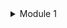 <details>
  <summary>Module 1</summary>

### Energy
  >  as the capacity to do work

 ### Energy Poverty
> **Lack of access to modern energy services**
> 
> a situation where the **well-being of large numbers of people** in developing countries and some people in developed countries is **negatively affected by very low consumption of energy**, the use of dirty or polluting fuels, and excessive time spent collecting fuel to meet basic needs.
>
> focuses solely on the issue of affordability.

<details>
 <summary>Energy and Its Nature</summary>

  # Forms of Energy
 
  ## Potential Energy
> **stored energy**
     
  - **Chemical Energy**
     - bonds of atoms and molecules of matter. Energy responsible for holding these particles together.
     -  stored chemical energy include, but not limited to, the food we eat, biomass, petroleum products, and natural gas.
  - **Elastic Energy**
    - stored energy in objects by the **application of a force**.
    - *Compressed springs and stretched rubbers** are some of the examples of elastic energy.

  - **Nuclear Energy**
    - energy stored in the nucleus of an atom and binds it together. \
    -  mass is converted into huge amounts of energy that follows **Einstein’s equation E = mc2**.
  - **Gravitational potential energy**
    - associated with the position or place of reference.
    - a **rock resting at the top of a hill** contains gravitational potential energy because of its position. **Hydropower, such as water in the reservoir behind a dam**, is another example of this form of energy.
   
  ## Kinetic Energy 
  > energy in **motion**— the motion of waves, electrons, atoms, molecules, substances, and objects.1

  - **Electrical Energy**
    - movement of electrons
    - **Lighting**

  - **Radiant energy**
    - electromagnetic energy that travels in transverse waves.
    - It includes visible light, x-rays, gamma rays, and radio waves.
    -  **Solar energy** is an example of radiant energy.

  - **Thermal energy**
    - heat
    - The faster molecules and atoms move, the more energy they possess, and the hotter they become.
    - **Geothermal energy** is an example of thermal energy.
   
  - **Mechanical energy or motive energy**
    - movement of objects and substances from one place to another upon the application of an unbalanced force (Newton’s Laws of Motion).
    -  wind
   
  -  **Sound energy**
    - movement of energy through substances in **longitudinal (compression/rarefaction) waves**
     a force causes an object or substance to vibrate. The energy is transferred through the substance in a wave.
     
   </details>

   <details>
     <summary>Law of Conservation of Energy</summary>
     
  ## Law of Conservation of Energy

  > energy is neither created nor destroyed.
  >
  > When we use energy we just change its form.
  >
  > Energy can change form but the total quantity or amount of energy in the universe remains constant.

**Example**
  - a car engine burns gasoline as we turn on the engine. In the process, we convert the chemical energy in the gasoline into motive or mechanical energy that makes the car move, and also to heat that is why the engine gets hot, and even to sound.

   </details>
  <details>Sources of Energy</details>

   ### Nonrenewable
   -  include coal, petroleum, natural gas, and uranium.
   -  used to generate electricity, to heat or cool our homes, to fuel our automobiles, and to manufacture products starting from our basic necessities to some luxurious one.
   - cannot be replenished in a short period of time.
   - Example
     - Fossil Fuels; can run out in the coming years

  ### Renewable
  - include biomass, geothermal, hydropower, solar, wind, and ocean.
  - supplies are replenished in a short time.
  - We use renewable energy mainly to generate electricity.
  - through nature

> **Question**: Is electricity a renewable or nonrenewable source of energy?

> **Answer**: The answer is neither. Electricity is different from the other sources because it is a secondary form of energy. That means we have to use another energy source to make it. 
 </details>

 
  
</details>
